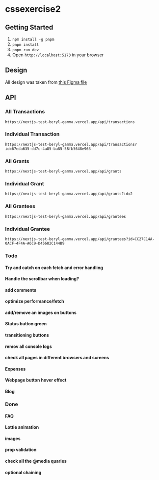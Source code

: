 # cssexercise2

## Getting Started

1. `npm install -g pnpm`
1. `pnpm install`
1. `pnpm run dev`
1. Open `http://localhost:5173` in your browser

## Design

All design was taken from [this Figma file](https://www.figma.com/design/eWP1AMJzYWDDTbxzkSu4Bg/dYdX-Grants?node-id=2352-27386&node-type=frame&t=3Vl1AzANGAishmmk-0)

## API

### All Transactions

`https://nextjs-test-beryl-gamma.vercel.app/api/transactions`

### Individual Transaction

`https://nextjs-test-beryl-gamma.vercel.app/api/transactions?id=67eda635-dd7c-4a85-ba85-58fb5648e963`

### All Grants

`https://nextjs-test-beryl-gamma.vercel.app/api/grants`

### Individual Grant

`https://nextjs-test-beryl-gamma.vercel.app/api/grants?id=2`

### All Grantees

`https://nextjs-test-beryl-gamma.vercel.app/api/grantees`

### Individual Grantee

`https://nextjs-test-beryl-gamma.vercel.app/api/grantees?id=CC27C14A-0ACF-4F4A-A6C9-D45682C144B9`

### Todo

#### Try and catch on each fetch and error handling

#### Handle the scrollbar when loading?

#### add comments

#### optimize performance/fetch

#### add/remove an images on buttons

#### Status button green

#### transitioning buttons

#### remov all console logs

#### check all pages in different browsers and screens

#### Expenses

#### Webpage button hover effect

#### Blog

### Done

#### FAQ

#### Lottie animation

#### images

#### prop validation

#### check all the @media quaries

#### optional chaining

